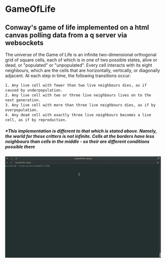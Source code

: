 # GameOfLife

Conway's game of life implemented on a html canvas polling data from a q server via websockets
-----

  The universe of the Game of Life is an infinite two-dimensional orthogonal grid of square cells, each of which is in one of two possible states, alive or dead, or "populated" or "unpopulated". Every cell interacts with its eight neighbours, which are the cells that are horizontally, vertically, or diagonally adjacent. At each step in time, the following transitions occur:
    
    1. Any live cell with fewer than two live neighbours dies, as if caused by underpopulation.
    2. Any live cell with two or three live neighbours lives on to the next generation.
    3. Any live cell with more than three live neighbours dies, as if by overpopulation.
    4. Any dead cell with exactly three live neighbours becomes a live cell, as if by reproduction.

##### *This implementation is different to that which is stated above. Namely, the world for these critters is not infinite. Cells at the borders have less neighbours than cells in the middle - so their are different conditions possible there


![alt tag](https://github.com/mkeenan-kdb/GameOfLife/blob/master/example.gif)
